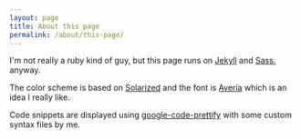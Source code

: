 ```yaml
---
layout: page
title: About this page
permalink: /about/this-page/
---
```


I'm not really a ruby kind of guy, but this page runs on
[Jekyll](http://jekyllrb.com/) and [Sass.](http://sass-lang.com/) anyway.

The color scheme is based on
[Solarized](http://ethanschoonover.com/solarized) and the font is
[Avería](http://iotic.com/averia/) which is an idea I really like.

Code snippets are displayed using
[google-code-prettify](http://code.google.com/p/google-code-prettify/) with
some custom syntax files by me.
